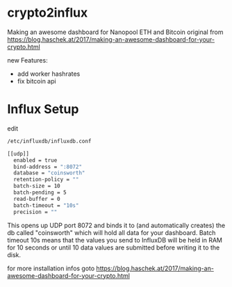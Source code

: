 # crypto2influx
 Making an awesome dashboard for Nanopool ETH and Bitcoin
 original from 
  https://blog.haschek.at/2017/making-an-awesome-dashboard-for-your-crypto.html

new Features:
- add worker hashrates
- fix bitcoin api

 # Influx Setup
 
 edit 
 
 ```bash
/etc/influxdb/influxdb.conf
 ```
 
```bash
[[udp]]
  enabled = true
  bind-address = ":8072"
  database = "coinsworth"
  retention-policy = ""
  batch-size = 10
  batch-pending = 5
  read-buffer = 0
  batch-timeout = "10s"
  precision = ""
 ```

 This opens up UDP port 8072 and binds it to (and automatically creates) the db called "coinsworth" which will hold all data for your dashboard. Batch timeout 10s means that the values you send to InfluxDB will be held in RAM for 10 seconds or until 10 data values are submitted before writing it to the disk.

 for more installation infos goto https://blog.haschek.at/2017/making-an-awesome-dashboard-for-your-crypto.html 